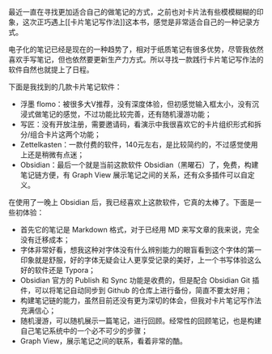 最近一直在寻找更加适合自己的做笔记的方式，之前也对卡片法有些模模糊糊的印象，这次正巧遇上[[卡片笔记写作法]]这本书，感觉是非常适合自己的一种记录方式。

电子化的笔记已经是现在的一种趋势了，相对于纸质笔记有很多优势，尽管我依然喜欢手写笔记，但也依然要更新生产力方式。所以寻找一款践行卡片笔记写作法的软件自然也就提上了日程。

下面是我找到的几款卡片笔记软件：

- 浮墨 flomo：被很多大V推荐，没有深度体验，但初感觉输入框太小，没有沉浸式做笔记的感觉，不过功能比较完善，还有随机漫游功能；
- 写匠：没有开放注册，需要邀请码，看演示中我很喜欢它的卡片组织形式和拆分/组合卡片这两个功能；
- Zettelkasten：一款付费的软件，140元左右，是比较简约的，不过感觉使用上还是稍微有点迷；
- Obsidian：最后一个就是当前这款软件 Obsidian（黑曜石）了，免费，构建笔记链方便，有 Graph View 展示笔记之间的关系，还有众多插件可以自定义。


在使用了一晚上 Obsidian 后，我已经喜欢上这款软件，它真的太棒了。下面是一些初体验：

- 首先它的笔记是 Markdown 格式，对于已经用 MD 来写文章的我来说，完全没有迁移成本；
- 字体非常好看，想我这种对字体没有什么辨别能力的眼盲看到这个字体的第一印象就是舒服，好的字体无疑会让人更享受记录的美好，上一个书写体验这么好的软件还是 Typora；
- Obsidian 官方的 Publish 和 Sync 功能是收费的，但是配合 Obsidian Git 插件，可以将笔记自动同步到 Github 的仓库上进行备份，简直不要太好用；
- 构建笔记链的能力，虽然目前还没有更为深切的体会，但我对卡片笔记写作法充满信心；
- 随机漫游，可以随机展示一篇笔记，进行回顾。经常性的回顾笔记，也是构建自己笔记系统中的一个必不可少的步骤；
- Graph View，展示笔记之间的联系，看着非常的酷。

